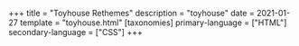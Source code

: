 +++
title = "Toyhouse Rethemes"
description = "toyhouse"
date = 2021-01-27
template = "toyhouse.html"
[taxonomies]
primary-language = ["HTML"]
secondary-language = ["CSS"]
+++



